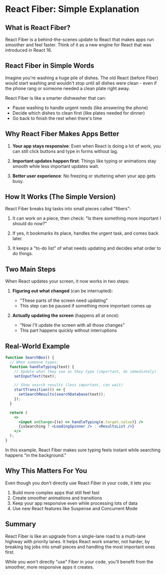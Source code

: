 # React Fiber: Simple Explanation

## What is React Fiber?

React Fiber is a behind-the-scenes update to React that makes apps run smoother and feel faster. Think of it as a new engine for React that was introduced in React 16.

## React Fiber in Simple Words

Imagine you're washing a huge pile of dishes. The old React (before Fiber) would start washing and wouldn't stop until all dishes were clean - even if the phone rang or someone needed a clean plate right away.

React Fiber is like a smarter dishwasher that can:

- Pause washing to handle urgent needs (like answering the phone)
- Decide which dishes to clean first (like plates needed for dinner)
- Go back to finish the rest when there's time

## Why React Fiber Makes Apps Better

1. **Your app stays responsive**: Even when React is doing a lot of work, you can still click buttons and type in forms without lag.

2. **Important updates happen first**: Things like typing or animations stay smooth while less important updates wait.

3. **Better user experience**: No freezing or stuttering when your app gets busy.

## How It Works (The Simple Version)

React Fiber breaks big tasks into small pieces called "fibers":

1. It can work on a piece, then check: "Is there something more important I should do now?"

2. If yes, it bookmarks its place, handles the urgent task, and comes back later.

3. It keeps a "to-do list" of what needs updating and decides what order to do things.

## Two Main Steps

When React updates your screen, it now works in two steps:

1. **Figuring out what changed** (can be interrupted):

   - "These parts of the screen need updating"
   - This step can be paused if something more important comes up

2. **Actually updating the screen** (happens all at once):
   - "Now I'll update the screen with all those changes"
   - This part happens quickly without interruptions

## Real-World Example

```jsx
function SearchBox() {
  // When someone types:
  function handleTyping(text) {
    // Update what they see as they type (important, do immediately)
    setInputText(text);

    // Show search results (less important, can wait)
    startTransition(() => {
      setSearchResults(searchDatabase(text));
    });
  }

  return (
    <>
      <input onChange={(e) => handleTyping(e.target.value)} />
      {isSearching ? <LoadingSpinner /> : <ResultsList />}
    </>
  );
}
```

In this example, React Fiber makes sure typing feels instant while searching happens "in the background."

## Why This Matters For You

Even though you don't directly use React Fiber in your code, it lets you:

1. Build more complex apps that still feel fast
2. Create smoother animations and transitions
3. Keep your app responsive even while processing lots of data
4. Use new React features like Suspense and Concurrent Mode

## Summary

React Fiber is like an upgrade from a single-lane road to a multi-lane highway with priority lanes. It helps React work smarter, not harder, by breaking big jobs into small pieces and handling the most important ones first.

While you won't directly "use" Fiber in your code, you'll benefit from the smoother, more responsive apps it creates.
